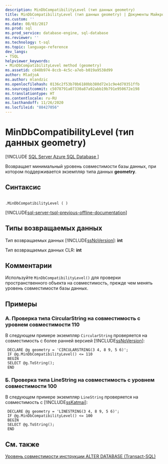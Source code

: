 ```yaml
---
description: MinDbCompatibilityLevel (тип данных geometry)
title: MinDbCompatibilityLevel (тип данных geometry) | Документы Майкрософт
ms.custom: ''
ms.date: 08/03/2017
ms.prod: sql
ms.prod_service: database-engine, sql-database
ms.reviewer: ''
ms.technology: t-sql
ms.topic: language-reference
dev_langs:
- TSQL
helpviewer_keywords:
- MinDbCompatibilityLevel method (geometry)
ms.assetid: c848b974-8ccb-4c5c-a7eb-b019a9538d99
author: MladjoA
ms.author: mlandzic
ms.openlocfilehash: 0136c2f53b70b6180bb380d72e1c9e4d70351ffb
ms.sourcegitcommit: c5078791a07330a87a92abb19b791e950672e198
ms.translationtype: HT
ms.contentlocale: ru-RU
ms.lasthandoff: 11/26/2020
ms.locfileid: "88427056"
---
```

# <a name="mindbcompatibilitylevel-geometry-data-type"></a>MinDbCompatibilityLevel (тип данных geometry)
[!INCLUDE [SQL Server Azure SQL Database ](../../includes/applies-to-version/sql-asdb.md)]

Возвращает минимальный уровень совместимости базы данных, при котором поддерживается экземпляр типа данных **geometry**.
  
## <a name="syntax"></a>Синтаксис  
  
```  
  
.MinDbCompatibilityLevel ( )  
```  
  
[!INCLUDE[sql-server-tsql-previous-offline-documentation](../../includes/sql-server-tsql-previous-offline-documentation.md)]

## <a name="return-types"></a>Типы возвращаемых данных
 Тип возвращаемых данных [!INCLUDE[ssNoVersion](../../includes/ssnoversion-md.md)]: **int**  
  
 Тип возвращаемых данных CLR: **int**  
  
## <a name="remarks"></a>Комментарии  
 Используйте `MinDbCompatibilityLevel()` для проверки пространственного объекта на совместимость, прежде чем менять уровень совместимости базы данных.  
  
## <a name="examples"></a>Примеры  
  
### <a name="a-testing-circularstring-type-for-compatibility-with-compatibility-level-110"></a>A. Проверка типа CircularString на совместимость с уровнем совместимости 110  
 В следующем примере экземпляр `CircularString` проверяется на совместимость с более ранней версией [!INCLUDE[ssNoVersion](../../includes/ssnoversion-md.md)]:  
  
```
 DECLARE @g geometry = 'CIRCULARSTRING(3 4, 8 9, 5 6)'; 
 IF @g.MinDbCompatibilityLevel() <= 110 
 BEGIN 
 SELECT @g.ToString(); 
 END
 ```  
  
### <a name="b-testing-linestring-type-for-compatibility-with-compatibility-level-100"></a>Б. Проверка типа LineString на совместимость с уровнем совместимости 100  
 В следующем примере экземпляр `LineString` проверяется на совместимость с [!INCLUDE[ssKatmai](../../includes/sskatmai-md.md)]:  
  
```
 DECLARE @g geometry = 'LINESTRING(3 4, 8 9, 5 6)'; 
 IF @g.MinDbCompatibilityLevel() <= 100 
 BEGIN 
 SELECT @g.ToString(); 
 END
``` 
  
## <a name="see-also"></a>См. также  
 [Уровень совместимости инструкции ALTER DATABASE &#40;Transact-SQL&#41;](../../t-sql/statements/alter-database-transact-sql-compatibility-level.md)  
  
  

